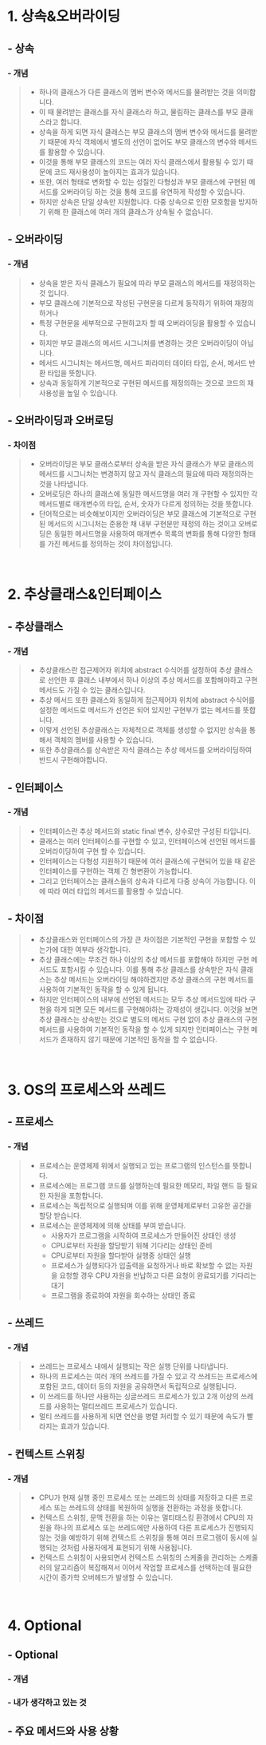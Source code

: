 # 1. 상속&오버라이딩
## - 상속
### - 개념
> - 하나의 클래스가 다른 클래스의 멤버 변수와 메서드를 물려받는 것을 의미합니다.
> - 이 때 물려받는 클래스를 자식 클래스라 하고, 물림하는 클래스를 부모 클래스라고 합니다.
> - 상속을 하게 되면 자식 클래스는 부모 클래스의 멤버 변수와 메서드를 물려받기 때문에 자식 객체에서 별도의 선언이 없어도 부모 클래스의 변수와 메서드를 활용할 수 있습니다.
> - 이것을 통해 부모 클래스의 코드는 여러 자식 클래스에서 활용될 수 있기 때문에 코드 재사용성이 높아지는 효과가 있습니다.
> - 또한, 여러 형태로 변화할 수 있는 성질인 다형성과 부모 클래스에 구현된 메서드를 오버라이딩 하는 것을 통해 코드를 유연하게 작성할 수 있습니다.
> - 하지만 상속은 단일 상속만 지원합니다. 다중 상속으로 인한 모호함을 방지하기 위해 한 클래스에 여러 개의 클래스가 상속될 수 없습니다.

<p></p>

## - 오버라이딩
### - 개념
> - 상속을 받은 자식 클래스가 필요에 따라 부모 클래스의 메서드를 재정의하는 것 입니다.
> - 부모 클래스에 기본적으로 작성된 구현문을 다르게 동작하기 위하여 재정의하거나
> - 특정 구현문을 세부적으로 구현하고자 할 때 오버라이딩을 활용할 수 있습니다.
> - 하지만 부모 클래스의 메서드 시그니처를 변경하는 것은 오버라이딩이 아닙니다.
> - 메서드 시그니처는 메서드명, 메서드 파라미터 데이터 타입, 순서, 메서드 반환 타입을 뜻합니다.
> - 상속과 동일하게 기본적으로 구현된 메서드를 재정의하는 것으로 코드의 재사용성을 높일 수 있습니다.

<p></p>

## - 오버라이딩과 오버로딩
### - 차이점
> - 오버라이딩은 부모 클래스로부터 상속을 받은 자식 클래스가 부모 클래스의 메서드를 시그니처는 변경하지 않고 자식 클래스의 필요에 따라 재정의하는 것을 나타냅니다.
> - 오버로딩은 하나의 클래스에 동일한 메서드명을 여러 개 구현할 수 있지만 각 메서드별로 매개변수의 타입, 순서, 숫자가 다르게 정의하는 것을 뜻합니다.
> - 단어적으로는 비슷해보이지만 오버라이딩은 부모 클래스에 기본적으로 구현된 메서드의 시그니처는 준용한 채 내부 구현문만 재정의 하는 것이고 오버로딩은 동일한 메서드명을 사용하여 매개변수 목록의 변화를 통해 다양한 형태를 가진 메서드를 정의하는 것이 차이점입니다.

<br>

# 2. 추상클래스&인터페이스
## - 추상클래스
### - 개념
> - 추상클래스란 접근제어자 위치에 abstract 수식어를 설정하여 추상 클래스로 선언한 후 클래스 내부에서 하나 이상의 추상 메서드를 포함해야하고 구현 메서드도 가질 수 있는 클래스입니다.
> - 추상 메서드 또한  클래스와 동일하게 접근제어자 위치에 abstract 수식어를 설정한 메서드로   메서드가 선언은 되어 있지만 구현부가 없는 메서드를 뜻합니다.
> - 이렇게 선언된 추상클래스는 자체적으로 객체를  생성할 수 없지만 상속을 통해서 객체의 멤버를 사용할 수 있습니다.
> - 또한 추상클래스를 상속받은 자식 클래스는 추상 메서드를 오버라이딩하여 반드시 구현해야합니다.

<p></p>

## - 인터페이스
### - 개념
> - 인터페이스란 추상 메서드와 static final 변수, 상수로만 구성된 타입니다.
> - 클래스는 여러 인터페이스를 구현할 수 있고, 인터페이스에 선언된 메서드를 오버라이딩하여 구현 할 수 있습니다.
> - 인터페이스는 다형성 지원하기 때문에 여러 클래스에 구현되어 있을 때 같은 인터페이스를 구현하는 객체 간 형변환이 가능합니다.
> - 그리고 인터페이스는 클래스들의 상속과 다르게 다중 상속이 가능합니다. 이에 따라 여러 타입의 메서드를 활용할 수 있습니다.


<p></p>

## - 차이점
> - 추상클래스와 인터페이스의 가장 큰 차이점은 기본적인 구현을 포함할 수 있는가에 대한 여부라 생각합니다.
> - 추상 클래스에는 무조건 하나 이상의 추상 메서드를 포함해야 하지만 구현 메서드도 포함시킬 수 있습니다. 이를 통해 추상 클래스를 상속받은 자식 클래스는 추상 메서드는 오버라이딩 해야하겠지만 추상 클래스의 구현 메서드를 사용하여 기본적인 동작을 할 수 있게 됩니다.
> - 하지만 인터페이스의 내부에 선언된 메서드는 모두 추상 메서드임에 따라 구현을 하게 되면 모든 메서드를 구현해야하는 강제성이 생깁니다. 이것을 보면 추상 클래스는 상속받는 것으로 별도의 메서드 구현 없이 추상 클래스의 구현 메서드를 사용하여 기본적인 동작을 할 수 있게 되지만 인터페이스는 구현 메서드가 존재하지 않기 때문에 기본적인 동작을 할 수 없습니다.

<br>

# 3. OS의 프로세스와 쓰레드
## - 프로세스
### - 개념
> - 프로세스는 운영체제 위에서 실행되고 있는 프로그램의 인스턴스를 뜻합니다.
> - 프로세스에는 프로그램 코드를 실행하는데 필요한 메모리, 파일 핸드 등 필요한 자원을 포함합니다.
> - 프로세스는 독립적으로 실행되며 이를 위해 운영체제로부터 고유한 공간을 할당 받습니다.
> - 프로세스는 운영체제에 의해 상태를 부여 받습니다.
> 	- 사용자가 프로그램을 시작하여 프로세스가 만들어진 상태인 생성
> 	- CPU로부터 자원을 할당받기 위해 기다리는 상태인 준비
> 	- CPU로부터 자원을 할다받아 실행중 상태인 실행
> 	- 프로세스가 실행되다가 입출력을 요청하거나 바로 확보할 수 없는 자원을 요청할 경우 CPU 자원을 반납하고 다른 요청이 완료되기를 기다리는 대기
> 	- 프로그램을 종료하여 자원을 회수하는 상태인 종료

<p></p>

## - 쓰레드
### - 개념
> - 쓰레드는 프로세스 내에서 실행되는 작은 실행 단위를 나타냅니다.
> - 하나의 프로세스는 여러 개의 쓰레드를 가질 수 있고 각 쓰레드는 프로세스에 포함된 코드, 데이터 등의 자원을 공유하면서 독립적으로 실행됩니다.
> - 이 쓰레드를 하나만 사용하는 싱글쓰레드 프로세스가 있고 2개 이상의 쓰레드를 사용하는 멀티쓰레드 프로세스가 있습니다.
> - 멀티 쓰레드를 사용하게 되면 연산을 병렬 처리할 수 있기 때문에 속도가 빨라지는 효과가 있습니다.

<p></p>

## - 컨텍스트 스위칭
### - 개념
> - CPU가 현재 실행 중인 프로세스 또는 쓰레드의 상태를 저장하고 다른 프로세스 또는 쓰레드의 상태를 복원하여 실행을 전환하는 과정을 뜻합니다.
> - 컨텍스트 스위칭, 문맥 전환을 하는 이유는 멀티태스킹 환경에서 CPU의 자원을 하나의 프로세스 또는 쓰레드에만 사용하여 다른 프로세스가 진행되지 않는 것을 예방하기 위해 컨텍스트 스위칭을 통해 여러 프로그램이 동시에 실행되는 것처럼 사용자에게 표현되기 위해 사용됩니다.
> - 컨텍스트 스위칭이 사용되면서 컨텍스트 스위칭의 스케줄을 관리하는 스케줄러의 알고리즘이 복잡해져서 이어서 작업할 프로세스를 선택하는데 필요한 시간이 증가학 오버헤드가 발생할 수 있습니다.
<br>

# 4. Optional
## - Optional
### - 개념
### - 내가 생각하고 있는 것

<p></p>


## - 주요 메서드와 사용 상황
